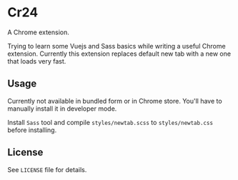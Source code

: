 # Cr24

A Chrome extension.

Trying to learn some Vuejs and Sass basics while writing a useful Chrome extension.
Currently this extension replaces default new tab with a new one that loads very fast.

## Usage

Currently not available in bundled form or in Chrome store.
You'll have to manually install it in developer mode.

Install `Sass` tool and compile `styles/newtab.scss` to `styles/newtab.css` before installing.

## License
See `LICENSE` file for details.
